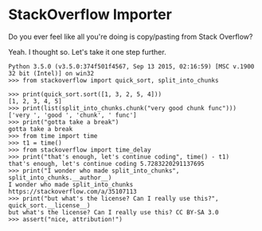 # StackOverflow Importer

Do you ever feel like all you're doing is copy/pasting from Stack Overflow?

Yeah. I thought so. Let's take it one step further.

```{python3}
Python 3.5.0 (v3.5.0:374f501f4567, Sep 13 2015, 02:16:59) [MSC v.1900 32 bit (Intel)] on win32
>>> from stackoverflow import quick_sort, split_into_chunks

>>> print(quick_sort.sort([1, 3, 2, 5, 4]))
[1, 2, 3, 4, 5]
>>> print(list(split_into_chunks.chunk("very good chunk func")))
['very ', 'good ', 'chunk', ' func']
>>> print("gotta take a break")
gotta take a break
>>> from time import time
>>> t1 = time()
>>> from stackoverflow import time_delay
>>> print("that's enough, let's continue coding", time() - t1)
that's enough, let's continue coding 5.7283220291137695
>>> print("I wonder who made split_into_chunks", split_into_chunks.__author__)
I wonder who made split_into_chunks https://stackoverflow.com/a/35107113
>>> print("but what's the license? Can I really use this?", quick_sort.__license__)
but what's the license? Can I really use this? CC BY-SA 3.0
>>> assert("nice, attribution!")
```
